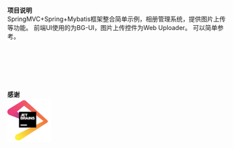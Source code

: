 **项目说明**
<br/>
SpringMVC+Spring+Mybatis框架整合简单示例，相册管理系统，提供图片上传等功能。 
前端UI使用的为BG-UI，图片上传控件为Web Uploader。
可以简单参考。

<br/>
<br/>
<br/>
<br/>
<br/>

**感谢**
<br/>
<img width="100" height="100" src="https://github.com/yuke198907/awt/blob/master/WebContent/awt/jetbrains.png"/>
